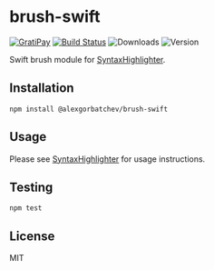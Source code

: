 # brush-swift

[![GratiPay](https://img.shields.io/gratipay/user/alexgorbatchev.svg)](https://gratipay.com/alexgorbatchev/)
[![Build Status](https://travis-ci.org/syntaxhighlighter/brush-swift.svg)](https://travis-ci.org/syntaxhighlighter/brush-swift)
![Downloads](https://img.shields.io/npm/dm/@alexgorbatchev/brush-swift.svg)
![Version](https://img.shields.io/npm/v/@alexgorbatchev/brush-swift.svg)

Swift brush module for [SyntaxHighlighter](https://github.com/syntaxhighlighter/syntaxhighlighter).

## Installation

```
npm install @alexgorbatchev/brush-swift
```

## Usage

Please see [SyntaxHighlighter](https://github.com/syntaxhighlighter/syntaxhighlighter) for usage instructions.

## Testing

```
npm test
```

## License

MIT

